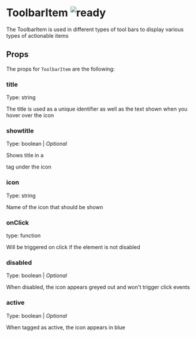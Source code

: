 # ToolbarItem ![ready](status-images/ready.svg)

The ToolbarItem is used in different types of tool bars to display various types of actionable items

<!-- STORY -->

## Props

The props for `ToolbarItem` are the following:

### title

Type: string

The title is used as a unique identifier as well as the text shown when you hover over the icon

### showtitle

Type: boolean | _Optional_

Shows title in a <p> tag under the icon

### icon

Type: string

Name of the icon that should be shown

### onClick

type: function

Will be triggered on click if the element is not disabled

### disabled

Type: boolean | _Optional_

When disabled, the icon appears greyed out and won't trigger click events

### active

Type: boolean | _Optional_

When tagged as active, the icon appears in blue
